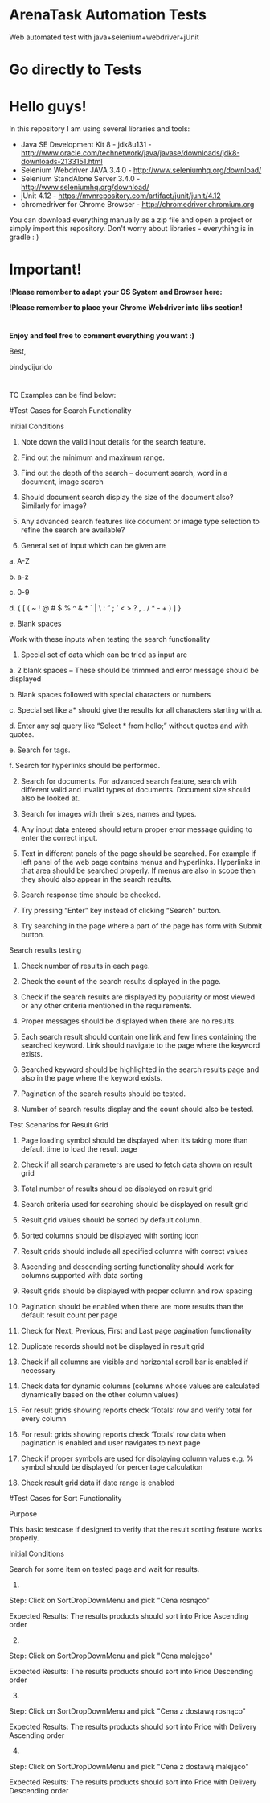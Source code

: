 # ArenaTask Automation Tests 
Web automated test with java+selenium+webdriver+jUnit

# Go directly to Tests
# 

# Hello guys!

In this repository I am using several libraries and tools:

- Java SE Development Kit 8 - jdk8u131 - http://www.oracle.com/technetwork/java/javase/downloads/jdk8-downloads-2133151.html
- Selenium Webdriver JAVA 3.4.0 - http://www.seleniumhq.org/download/
- Selenium StandAlone Server 3.4.0 - http://www.seleniumhq.org/download/
- jUnit 4.12 - https://mvnrepository.com/artifact/junit/junit/4.12
- chromedriver for Chrome Browser - http://chromedriver.chromium.org

You can download everything manually as a zip file and open a project or simply import this repository. 
Don't worry about libraries - everything is in gradle : ) 
#

# Important!
**!Please remember to adapt your OS System and Browser here:**

**!Please remember to place your Chrome Webdriver into libs section!**


#

**Enjoy and feel free to comment everything you want :)**

Best,

bindydijurido

#

TC Examples can be find below:

#Test Cases for Search Functionality

Initial Conditions

1. Note down the valid input details for the search feature.

2. Find out the minimum and maximum range.

3. Find out the depth of the search – document search, word in a document, image search

4. Should document search display the size of the document also? Similarly for image?

5. Any advanced search features like document or image type selection to refine the search are available?

6. General set of input which can be given are

a. A-Z

b. a-z

c. 0-9

d. { [ ( ~ ! @ # $ % ^ & * ` | \ : ” ; ’ < > ? , . / * - + ) ] }

e. Blank spaces

Work with these inputs when testing the search functionality

1. Special set of data which can be tried as input are

a. 2 blank spaces – These should be trimmed and error message should be displayed

b. Blank spaces followed with special characters or numbers

c. Special set like a* should give the results for all characters starting with a.

d. Enter any sql query like “Select * from hello;” without quotes and with quotes.

e. Search for tags.

f. Search for hyperlinks should be performed.

2. Search for documents. For advanced search feature, search with different valid and invalid types of documents. Document size should also be looked at.

3. Search for images with their sizes, names and types.

4. Any input data entered should return proper error message guiding to enter the correct input.

5. Text in different panels of the page should be searched. For example if left panel of the web page contains menus and hyperlinks. Hyperlinks in that area should be searched properly. If menus are also in scope then they should also appear in the search results.

6. Search response time should be checked.

7. Try pressing “Enter” key instead of clicking “Search” button.

8. Try searching in the page where a part of the page has form with Submit button.

Search results testing

1. Check number of results in each page.

2. Check the count of the search results displayed in the page.

3. Check if the search results are displayed by popularity or most viewed or any other criteria mentioned in the requirements.

4. Proper messages should be displayed when there are no results.

5. Each search result should contain one link and few lines containing the searched keyword. Link should navigate to the page where the keyword exists.

6. Searched keyword should be highlighted in the search results page and also in the page where the keyword exists.

7. Pagination of the search results should be tested.

8. Number of search results display and the count should also be tested.

Test Scenarios for Result Grid

1. Page loading symbol should be displayed when it’s taking more than default time to load the result page

2. Check if all search parameters are used to fetch data shown on result grid

3. Total number of results should be displayed on result grid

4. Search criteria used for searching should be displayed on result grid

5. Result grid values should be sorted by default column.

6. Sorted columns should be displayed with sorting icon

7. Result grids should include all specified columns with correct values

8. Ascending and descending sorting functionality should work for columns supported with data sorting

9. Result grids should be displayed with proper column and row spacing

10. Pagination should be enabled when there are more results than the default result count per page

11. Check for Next, Previous, First and Last page pagination functionality

12. Duplicate records should not be displayed in result grid

13. Check if all columns are visible and horizontal scroll bar is enabled if necessary

14. Check data for dynamic columns (columns whose values are calculated dynamically based on the other column values)

15. For result grids showing reports check ‘Totals’ row and verify total for every column

16. For result grids showing reports check ‘Totals’ row data when pagination is enabled and user navigates to next page

17. Check if proper symbols are used for displaying column values e.g. % symbol should be displayed for percentage calculation

18. Check result grid data if date range is enabled

#Test Cases for Sort Functionality

Purpose

This basic testcase if designed to verify that the result sorting feature works properly.

Initial Conditions

Search for some item on tested page and wait for results.

1.

Step: Click on SortDropDownMenu and pick "Cena rosnąco"

Expected Results: The results products should sort into Price Ascending order

2.

Step: Click on SortDropDownMenu and pick "Cena malejąco"

Expected Results: The results products should sort into Price Descending order

3.

Step: Click on SortDropDownMenu and pick "Cena z dostawą rosnąco"

Expected Results: The results products should sort into Price with Delivery Ascending order

4. 

Step: Click on SortDropDownMenu and pick "Cena z dostawą malejąco"

Expected Results: The results products should sort into Price with Delivery Descending order